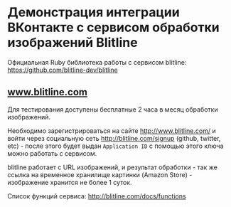 Демонстрация интеграции ВКонтакте с сервисом обработки изображений Blitline
==========================================================================


Официальная Ruby библиотека работы с сервисом blitline:
https://github.com/blitline-dev/blitline

www.blitline.com
----------------

Для тестирования доступены бесплатные 2 часа в месяц обработки изображений.

Необходимо зарегистрироваться на сайте http://www.blitline.com/ и войти через
социальную сеть http://blitline.com/signup (github, twitter, etc) - после этого 
будет выдан `Application ID` с помощью этого ключа можно работать с сервисом.

blitline работает с URL изображений, и результат обработки - так же 
ссылка на временное хранилище картинки (Amazon Store) - изображение 
хранится не более 1 суток.

Список функций сервиса: http://blitline.com/docs/functions
